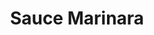 ---
layout: recette
categories: [recettes]
hidden: true
lang: fr
sitemap: false
title: Sauce Marinara
type: base
ingredients: 
  - nom: tomates
    qte: 700
    unite: gr
  - nom: oignon
    qte: 1
  - nom: ail
    qte: 6
    unite: gousses
  - nom: vin rouge
    qte: 100
    unite: mL
  - nom: vinaigre balsamique
  - nom: miel
    qte: 1
    unite: cuillère à café
  - nom: herbes
  - nom: sel
  - nom: laurier
etapes:
  - label: "Préparation"
    details:
      - Faire revenir les oignons dans un filet d'huile d'olive
      - Émincer l'ail
      - L'ajouter aux oignons et le faire cuire quelques minutes
      - Ajouter les tomates concassées et la feuille de laurier
      - Mijoter 15 minutes
      - Ajouter le vin rouge, le miel, les herbes et le sel
      - Mijoter 10 minutes
      - Goûter, ajuster si besoin
      - Mijoter 10 minutes
      - Ajouter une cuillère à soupe de vinaigre balsamique
      - Retirer la feuille de laurier
      - Goûter, ajuster si besoin
      - Servir
---